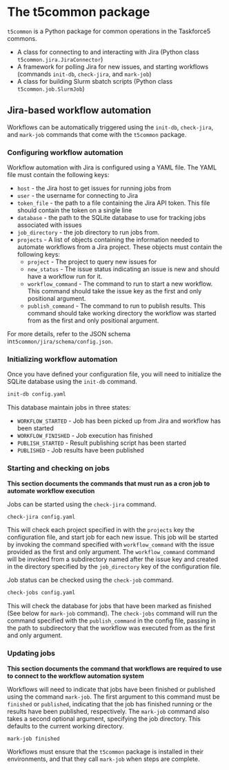 # The t5common package
`t5common` is a Python package for common operations in the Taskforce5 commons.

- A class for connecting to and interacting with Jira (Python class `t5common.jira.JiraConnector`)
- A framework for polling Jira for new issues, and starting workflows (commands `init-db`, `check-jira`, and `mark-job`)
- A class for building Slurm sbatch scripts (Python class `t5common.job.SlurmJob`)


## Jira-based workflow automation

Workflows can be automatically triggered using the `init-db`, `check-jira`, and `mark-job` commands that come with
the `t5common` package. 

### Configuring workflow automation

Workflow automation with Jira is configured using a YAML file. The YAML file must contain the following keys:

- `host` - the Jira host to get issues for running jobs from
- `user` - the username for connecting to Jira
- `token_file` - the path to a file containing the Jira API token. This file should contain the token on a single line
- `database` - the path to the SQLite database to use for tracking jobs associated with issues
- `job_directory` - the job directory to run jobs from.
- `projects` - A list of objects containing the information needed to automate workflows from a Jira project. These objects must contain the following keys:
   - `project` - The project to query new issues for
   - `new_status` - The issue status indicating an issue is new and should have a workflow run for it.
   - `workflow_command` - The command to run to start a new workflow. This command should take the issue key as the first and only positional argument.
   - `publish_command` - The command to run to publish results. This command should take working directory the workflow was started from as the first and only positional argument.

For more details, refer to the JSON schema in`t5common/jira/schema/config.json`.


### Initializing workflow automation

Once you have defined your configuration file, you will need to initialize the SQLite database using the `init-db` command.

```bash
init-db config.yaml
```

This database maintain jobs in three states:

- `WORKFLOW_STARTED` - Job has been picked up from Jira and workflow has been started
- `WORKFLOW_FINISHED` - Job execution has finished
- `PUBLISH_STARTED` - Result publishing script has been started
- `PUBLISHED` - Job results have been published


### Starting and checking on jobs

**This section documents the commands that must run as a cron job to automate workflow execution**

Jobs can be started using the `check-jira` command.

```bash
check-jira config.yaml
```

This will check each project specified in with the `projects` key the configuration file, and start job for each new issue. This
job will be started by invoking the command specified with `workflow_command` with the issue provided as the first and only argument.
The `workflow_command` command will be invoked from a subdirectory named after the issue key and created in the directory specified 
by the `job_directory` key of the configuration file. 

Job status can be checked using the `check-job` command.

```bash
check-jobs config.yaml
```

This will check the database for jobs that have been marked as finished (See below for `mark-job` command). The `check-jobs` command
will run the command specified with the `publish_command` in the config file, passing in the path to subdirectory that the workflow 
was executed from as the first and only argument.


### Updating jobs

**This section documents the command that workflows are required to use to connect to the workflow automation system**

Workflows will need to indicate that jobs have been finished or published using the command `mark-job`. The first argument to this command
must be `finished` or `published`, indicating that the job has finished running or the results have been published, respectively. The `mark-job`
command also takes a second optional argument, specifying the job directory. This defaults to the current working directory. 

```bash
mark-job finished
```

Workflows must ensure that the `t5common` package is installed in their environments, and that they call `mark-job` when steps are complete.
